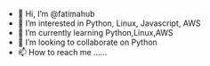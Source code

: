 - 👋 Hi, I’m @fatimahub
- 👀 I’m interested in Python, Linux, Javascript, AWS
- 🌱 I’m currently learning Python,Linux,AWS
- 💞️ I’m looking to collaborate on Python
- 📫 How to reach me ......

<!---
fatimahub/fatimahub is a ✨ special ✨ repository because its `README.md` (this file) appears on your GitHub profile.
You can click the Preview link to take a look at your changes.
--->

